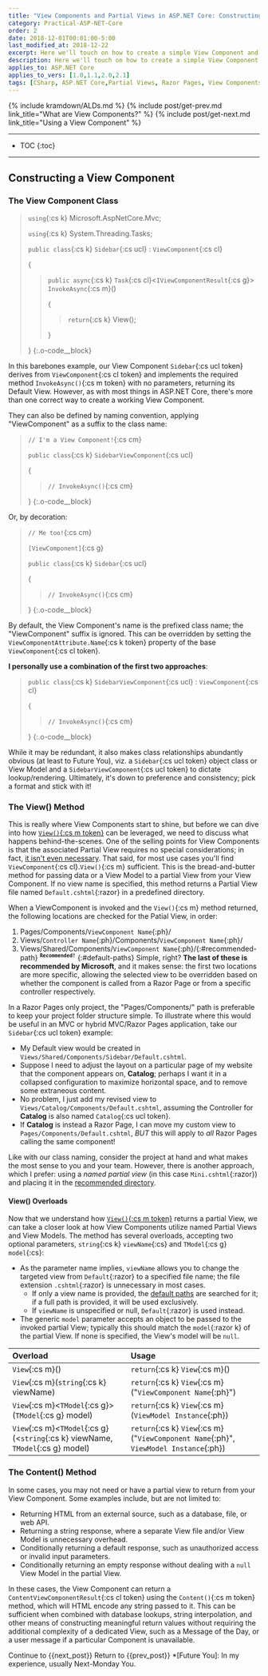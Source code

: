 ```yaml
---
title: "View Components and Partial Views in ASP.NET Core: Constructing View Components"
category: Practical-ASP-NET-Core
order: 2
date: 2018-12-01T00:01:00-5:00
last_modified_at: 2018-12-22
excerpt: Here we'll touch on how to create a simple View Component and return a Partial View (or not!)
description: Here we'll touch on how to create a simple View Component and return a Partial View (or not!)
applies_to: ASP.NET Core
applies_to_vers: [1.0,1.1,2.0,2.1]
tags: [CSharp, ASP.NET Core,Partial Views, Razor Pages, View Components, MVC]
---
```

{% include kramdown/ALDs.md %}
{% include post/get-prev.md link_title="What are View Components?" %}
{% include post/get-next.md link_title="Using a View Component" %}

---
* TOC
{:toc}
---

## Constructing a View Component
### The View Component Class

>`using`{:cs k} Microsoft.AspNetCore.Mvc;
>
>`using`{:cs k} System.Threading.Tasks;
>
>`public class`{:cs k} `Sidebar`{:cs ucl} : `ViewComponent`{:cs cl}
>
>{
>>`public async`{:cs k} `Task`{:cs cl}<`IViewComponentResult`{:cs g}> `InvokeAsync`{:cs m}()
>>
>>{
>>>`return`{:cs k} View();
>>
>>}
>
>}
{:.o-code__block}

In this barebones example, our View Component `Sidebar`{:cs ucl token} derives from `ViewComponent`{:cs cl token} and implements the required method `InvokeAsync()`{:cs m token} with no parameters, returning its Default View. However, as with most things in ASP.NET Core, there's more than one correct way to create a working View Component.

They can also be defined by naming convention, applying "ViewComponent" as a suffix to the class name:

>`// I'm a View Component!`{:cs cm}
>
>`public class`{:cs k} `SidebarViewComponent`{:cs ucl}
>
>{
>>`// InvokeAsync()`{:cs cm}
>
>}
{:.o-code__block}

Or, by decoration:

>`// Me too!`{:cs cm}
>
>`[ViewComponent]`{:cs g}
>
>`public class`{:cs k} `Sidebar`{:cs ucl}
>
>{
>>`// InvokeAsync()`{:cs cm}
>
>}
{:.o-code__block}

By default, the View Component's name is the prefixed class name; the "ViewComponent" suffix is ignored. This can be overridden by setting the `ViewComponentAttribute.Name`{:cs k token} property of the base `ViewComponent`{:cs cl token}.

**I personally use a combination of the first two approaches**:


>`public class`{:cs k} `SidebarViewComponent`{:cs ucl} : `ViewComponent`{:cs cl}
>
>{
>>`// InvokeAsync()`{:cs cm}
>
>}
{:.o-code__block}

While it may be redundant, it also makes class relationships abundantly obvious (at least to Future You), viz. a `Sidebar`{:cs ucl token} object class or View Model and a `SidebarViewComponent`{:cs ucl token} to dictate lookup/rendering. Ultimately, it's down to preference and consistency; pick a format and stick with it!

### The View() Method

This is really where View Components start to shine, but before we can dive into how [`View()`{:cs m token}](#the-view-method) can be leveraged, we need to discuss what happens behind-the-scenes. One of the selling points for View Components is that the associated Partial View requires no special considerations; in fact, [it isn't even necessary](#the-content-method). That said, for most use cases you'll find `ViewComponent`{:cs cl}.`View()`{:cs m} sufficient. This is the bread-and-butter method for passing data or a View Model to a partial View from your View Component. If no view name is specified, this method returns a Partial View file named `Default.cshtml`{:razor} in a predefined directory.

When a ViewComponent is invoked and the `View()`{:cs m} method returned, the following locations are checked for the Patial View, in order:
1. Pages/Components/`ViewComponent Name`{:ph}/
2. Views/`Controller Name`{:ph}/Components/`ViewComponent Name`{:ph}/
3. <span>Views/Shared/Components/`ViewComponent Name`{:ph}/</span>{:#recommended-path} <sup>**`Recommended!`**</sup>
{:#default-paths}
Simple, right? **The last of these is recommended by Microsoft**, and it makes sense: the first two locations are more specific, allowing the selected view to be overridden based on whether the component is called from a Razor Page or from a specific controller  respectively.

In a Razor Pages only project, the "Pages/Components/" path is preferable to keep your project folder structure simple. To illustrate where this would be useful in an MVC or hybrid MVC/Razor Pages application, take our `Sidebar`{:cs ucl token} example:
* My Default view would be created in `Views/Shared/Components/Sidebar/Default.cshtml`.
* Suppose I need to adjust the layout on a particular page of my website that the component appears on, **Catalog**; perhaps I want it in a collapsed configuration to maximize horizontal space, and to remove some extraneous content.
* No problem, I just add my revised view to `Views/Catalog/Components/Default.cshtml`, assuming the Controller for **Catalog** is also named `Catalog`{:cs ucl token}.
* If **Catalog** is instead a Razor Page, I can move my custom view to `Pages/Components/Default.cshtml`, _BUT_ this will apply to *all* Razor Pages calling the same component!

Like with our class naming, consider the project at hand and what makes the most sense to you and your team. However, there is another approach, which I prefer: using a *named partial view* (in this case `Mini.cshtml`{:razor}) and placing it in the [recommended directory](#recommended-path).

#### View() Overloads
Now that we understand how [`View()`{:cs m token}](#the-view-method) returns a partial View, we can take a closer look at how View Components utilize named Partial Views and View Models. The method has several overloads, accepting two optional parameters,
`string`{:cs k} `viewName`{:cs} and `TModel`{:cs g} `model`{:cs}:
* As the parameter name implies, `viewName` allows you to change the targeted view from `Default`{:razor} to a specified file name; the file extension `.cshtml`{:razor} is unnecessary in most cases.
  - If only a view name is provided, the [default paths](#default-paths) are searched for it; if a full path is provided, it will be used exclusively.
  - If `viewName` is unspecified or null, `Default`{:razor} is used instead.
* The generic `model` parameter accepts an object to be passed to the invoked partial View; typically this should match the `model`{:razor k} of the partial View. If none is specified, the View's model will be `null`.

| Overload | Usage |
| :--- | :--- |
| `View`{:cs m}()|`return`{:cs k} `View`{:cs m}()|
| `View`{:cs m}(`string`{:cs k} viewName)|`return`{:cs k} `View`{:cs m}("`ViewComponent Name`{:ph}")|
| `View`{:cs m}<`TModel`{:cs g}>(`TModel`{:cs g} model)|`return`{:cs k} `View`{:cs m}(`ViewModel Instance`{:ph})|
| `View`{:cs m}<`TModel`{:cs g}(<`string`{:cs k} viewName, `TModel`{:cs g} model)|`return`{:cs k} `View`{:cs m}("`ViewComponent Name`{:ph}", `ViewModel Instance`{:ph})|

### The Content() Method
In some cases, you may not need or have a partial view to return from your View Component. Some examples include, but are not limited to:
* Returning HTML from an external source, such as a database, file, or web API.
* Returning a string response, where a separate View file and/or View Model is unnecessary overhead.
* Conditionally returning a default response, such as unauthorized access or invalid input parameters.
* Conditionally returning an empty response without dealing with a `null` View Model in the partial View.

In these cases, the View Component can return a `ContentViewComponentResult`{:cs cl token} using the `Content()`{:cs m token} method, which will HTML encode any string passed to it. This can be sufficient when combined with database lookups, string interpolation, and other means of constructing meaningful return values without requiring the additional complexity of a dedicated View, such as a Message of the Day, or a user message if a particular Component is unavailable.

Continue to {{next_post}}
Return to {{prev_post}}
*[Future You]: In my experience, usually Next-Monday You.
